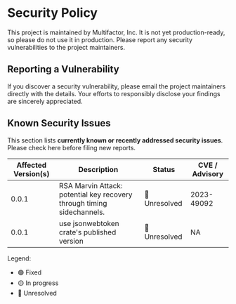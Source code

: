 # Security Policy
This project is maintained by Multifactor, Inc. It is not yet production-ready, so please do not use it in production. Please report any security vulnerabilities to the project maintainers.

## Reporting a Vulnerability
If you discover a security vulnerability, please email the project maintainers directly with the details. Your efforts to responsibly disclose your findings are sincerely appreciated.

## Known Security Issues

This section lists **currently known or recently addressed security issues**.
Please check here before filing new reports.

| Affected Version(s) | Description                                                            | Status       | CVE / Advisory |
| ------------------- | ---------------------------------------------------------------------- | ------------ | -------------- |
| 0.0.1               | RSA Marvin Attack: potential key recovery through timing sidechannels. | 🔴 Unresolved | 2023-49092     |
| 0.0.1               | use jsonwebtoken crate's published version                             | 🔴 Unresolved | NA             |

Legend:
- 🟢 Fixed
- 🟡 In progress
- 🔴 Unresolved